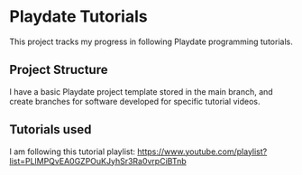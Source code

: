 # Playdate Tutorials

This project tracks my progress in following Playdate programming tutorials. 

## Project Structure

I have a basic Playdate project template stored in the main branch, and create branches for software developed for specific tutorial videos.

## Tutorials used

I am following this tutorial playlist: https://www.youtube.com/playlist?list=PLlMPQvEA0GZPOuKJyhSr3Ra0vrpCiBTnb